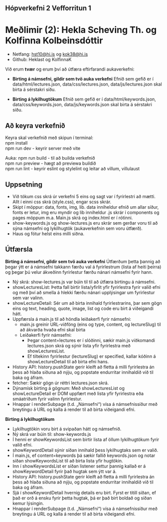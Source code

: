 ## Hópverkefni 2 Vefforritun 1

# Meðlimir (2): Hekla Scheving Th. og Kolfinna Kolbeinsdóttir
- Netfang: hst10@hi.is og kok38@hi.is
- Github: Heklast og KolfinnaK

Við erum **tvær** og erum því að útfæra eftirfarandi aukaverkefni: 

* **Birting á námsefni, gildir sem tvö auka verkefni**
Efnið sem gefið er í data/html/lectures.json, data/css/lectures.json, data/js/lectures.json skal birta á sérstakri síðu.

* **Birting á lykilhugtökum**
Efnið sem gefið er í data/html/keywords.json, data/css/keywords.json, data/js/keywords.json skal birta á sérstakri síðu.

## Að keyra verkefnið

Keyra skal verkefnið með skipun í terminal:  
npm install  
npm run dev - keyrir server með vite  

Auka:
npm run build - til að builda verkefnið  
npm run preview - hægt að previewa buildið  
npm run lint - keyrir eslint og stylelint og leitar að villum, villulaust  

## Uppsetning

* Við tókum css skrá úr verkefni 5 eins og sagt var í fyrirlestri að mætti. Allt í einni css skrá (style.css), engar scss skrár.
* Skipt í möppur: data, fonts, img, lib. data inniheldur efnið um allar síður, fonts er letur, img eru myndir og lib inniheldur .js skrár í components og pages möppum m.a. Main.js skrá og index.html er í rótinni.
* show-keywords.js og show-lectures.js eru skrár sem gerðar voru til að sýna námsefni og lykilhugtök (aukaverkefnin sem voru útfærð).
* Haus og fótur helst eins milli síðna.


## Útfærsla
**Birting á námsefni, gildir sem tvö auka verkefni**
Útfærðum þetta þannig að þegar ýtt er á námsefni takkann færðu val á fyrirlestrum (lista af heiti þeirra) og þegar þú velur ákveðinn fyrirlestur færðu nánari námsefni fyrir hann. 

* Ný skrá: show-lectures.js var búin til til að útfæra birtingu á námsefni.
* showLecturesList: Þetta fall birtir lista/yfirlit yfir fyrirlestra fyrir valið efni og með því að smella á hlekki færðu nánari upplýsingar um fyrirlestur sem var valinn.
* showLectureDetail: Sér um að birta innihald fyrirlestrarins, þar sem gögn eins og text, heading, quote, image, list og code eru birt á viðeigandi hátt.
* Uppfærsla á main.js til að höndla leiðakerfi fyrir námsefni:
  * main.js greinir URL-viðföng (eins og type, content, og lectureSlug) til að ákvarða hvaða efni skal birta
  * Leiðakerfi fyrir námsefni:
    * Þegar content=lectures er í slóðinni, sækir main.js viðkomandi lectures.json skrá og sýnir lista yfir fyrirlestra með showLecturesList.
    * Ef tiltekinn fyrirlestur (lectureSlug) er specified, kallar kóðinn á showLectureDetail til að birta efni hans.
* History API: history.pushState gerir kleift að fletta á milli fyrirlestra án þess að hlaða síðuna að nýju, og popstate endurritar innihaldið við til baka og áfram.
* fetcher: Sækir gögn úr réttri lectures.json skrá.
* Dýnamísk birting á gögnum: Með showLecturesList og showLectureDetail er DOM uppfært með lista yfir fyrirlestra eða smáatriðum fyrir valinn fyrirlestur.
* Hnappar í renderSubpage (t.d. „Námsefni“) vísa á námsefnissíður með breytingu á URL og kalla á render til að birta viðeigandi efni.

**Birting á lykilhugtökum**
* Lykilhugtökin voru birt á svipaðan hátt og námsefnið. 
* Ný skrá var búin til: show-keywords.js
* Í henni er showKeywordsList sem birtir lista af öllum lykilhugtökum fyrir valið efni.
* showKeywordDetail sýnir síðan innihald þess lykilhugtaks sem er valið.
* Í main.js, ef content=keywords þá sækir fallið keywords.json og notar síðan showKeywordsList til að birta lista yfir hugtökin.
* Inn í showKeywordsList er síðan listener settur þannig kallað er á showKeywordDetail fyrir það hugtak sem ýtt var á.
* History API: history.pushState gerir kleift að fletta á milli fyrirlestra án þess að hlaða síðuna að nýju, og popstate endurritar innihaldið við til baka og áfram.
* Sjá í showKeywordDetail hvernig details eru birt. Fyrst er titill síðan, ef það er orð á ensku fyrir þetta hugtak, þá er það birt boldað og síðan kemur lýsingin.
* Hnappar í renderSubpage (t.d. „Námsefni“) vísa á námsefnissíður með breytingu á URL og kalla á render til að birta viðeigandi efni.



